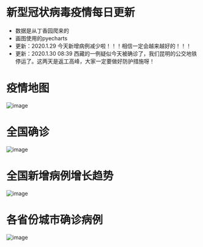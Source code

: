 # 新型冠状病毒疫情每日更新
- 数据是从丁香园爬来的
- 画图使用的pyecharts
- 更新：2020.1.29 今天新增病例减少啦！！！相信一定会越来越好的！！！
- 更新：2020.1.30 08:39 西藏的一例疑似今天被确诊了，我们昆明的公交地铁停运了。这两天是返工高峰，大家一定要做好防护措施呀！

# 疫情地图
![image](https://github.com/shadow12138/WuHanDisease/blob/master/results/130/r1.png)

# 全国确诊
![image](https://github.com/shadow12138/WuHanDisease/blob/master/results/130/r2.png)

# 全国新增病例增长趋势
![image](https://github.com/shadow12138/WuHanDisease/blob/master/results/130/r3.png)

# 各省份城市确诊病例
![image](https://github.com/shadow12138/WuHanDisease/blob/master/results/130/r5.png)